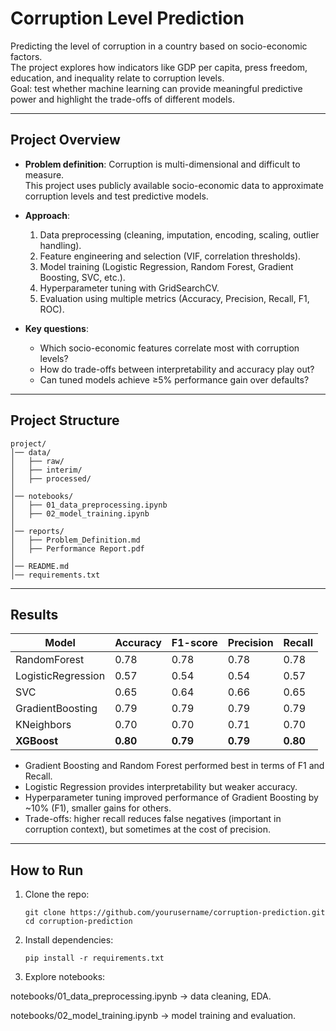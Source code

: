 # Corruption Level Prediction

Predicting the level of corruption in a country based on socio-economic factors.  
The project explores how indicators like GDP per capita, press freedom, education, and inequality relate to corruption levels.  
Goal: test whether machine learning can provide meaningful predictive power and highlight the trade-offs of different models.

---

## Project Overview

- **Problem definition**: Corruption is multi-dimensional and difficult to measure.  
  This project uses publicly available socio-economic data to approximate corruption levels and test predictive models.  

- **Approach**:
  1. Data preprocessing (cleaning, imputation, encoding, scaling, outlier handling).  
  2. Feature engineering and selection (VIF, correlation thresholds).  
  3. Model training (Logistic Regression, Random Forest, Gradient Boosting, SVC, etc.).  
  4. Hyperparameter tuning with GridSearchCV.  
  5. Evaluation using multiple metrics (Accuracy, Precision, Recall, F1, ROC).  

- **Key questions**:  
  - Which socio-economic features correlate most with corruption levels?  
  - How do trade-offs between interpretability and accuracy play out?  
  - Can tuned models achieve ≥5% performance gain over defaults?  
---
## Project Structure
```
project/
│── data/
│   ├── raw/
│   ├── interim/
│   ├── processed/
│
│── notebooks/
│   ├── 01_data_preprocessing.ipynb
│   ├── 02_model_training.ipynb
│
│── reports/
│   ├── Problem_Definition.md
│   ├── Performance Report.pdf
│
│── README.md
│── requirements.txt
```

---

## Results

| Model              | Accuracy | F1-score | Precision | Recall |
|--------------------|----------|----------|-----------|--------|
| RandomForest       | 0.78     | 0.78     | 0.78      | 0.78   |
| LogisticRegression | 0.57     | 0.54     | 0.54      | 0.57   |
| SVC                | 0.65     | 0.64     | 0.66      | 0.65   |
| GradientBoosting   | 0.79     | 0.79     | 0.79      | 0.79   |
| KNeighbors         | 0.70     | 0.70     | 0.71      | 0.70   |
| **XGBoost**            | **0.80**     | **0.79**     | **0.79**      | **0.80**   |

- Gradient Boosting and Random Forest performed best in terms of F1 and Recall.  
- Logistic Regression provides interpretability but weaker accuracy.  
- Hyperparameter tuning improved performance of Gradient Boosting by ~10% (F1), smaller gains for others.  
- Trade-offs: higher recall reduces false negatives (important in corruption context), but sometimes at the cost of precision.  

---

## How to Run

1. Clone the repo:  
   ```
   git clone https://github.com/yourusername/corruption-prediction.git
   cd corruption-prediction
   ```
2. Install dependencies:
   ```
   pip install -r requirements.txt
   ```
3. Explore notebooks:

  notebooks/01_data_preprocessing.ipynb → data cleaning, EDA.

  notebooks/02_model_training.ipynb → model training and evaluation.
